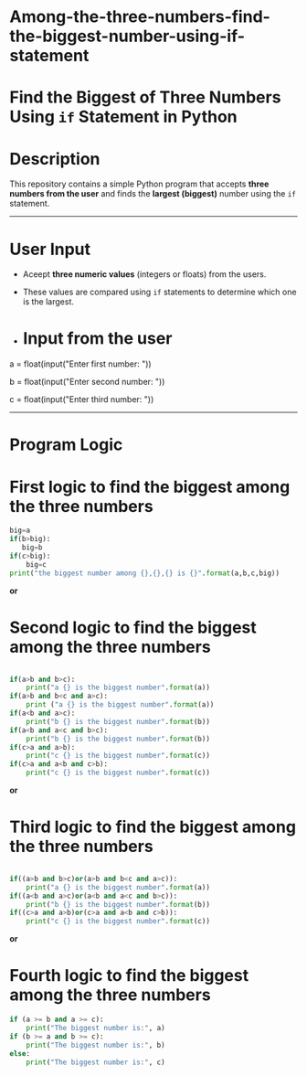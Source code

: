 # Among-the-three-numbers-find-the-biggest-number-using-if-statement

#  Find the Biggest of Three Numbers Using `if` Statement in Python

# Description

This repository contains a simple Python program that accepts **three numbers from the user** and finds the **largest (biggest)** number using the `if` statement.


---

# User Input

- Aceept **three numeric values** (integers or floats) from the users.
- These values are compared using `if` statements to determine which one is the largest.

- # Input from the user
a = float(input("Enter first number: "))

b = float(input("Enter second number: "))

c = float(input("Enter third number: "))

---

# Program Logic

# First logic to find the biggest among the three numbers

```python
big=a
if(b>big):
   big=b
if(c>big):
    big=c
print("the biggest number among {},{},{} is {}".format(a,b,c,big))
```

**or**

# Second logic to find the biggest among the three numbers

```python

if(a>b and b>c):
    print("a {} is the biggest number".format(a))
if(a>b and b<c and a>c):
    print ("a {} is the biggest number".format(a))
if(a<b and a>c):
    print("b {} is the biggest number".format(b))
if(a<b and a<c and b>c):
    print("b {} is the biggest number".format(b))
if(c>a and a>b):
    print("c {} is the biggest number".format(c))
if(c>a and a<b and c>b):
    print("c {} is the biggest number".format(c))
```

**or**

# Third logic to find the biggest among the three numbers

```python

if((a>b and b>c)or(a>b and b<c and a>c)):
    print("a {} is the biggest number".format(a))
if((a<b and a>c)or(a<b and a<c and b>c)):
    print("b {} is the biggest number".format(b))
if((c>a and a>b)or(c>a and a<b and c>b)):
    print("c {} is the biggest number".format(c))
```

**or**


# Fourth logic to find the biggest among the three numbers

```python
if (a >= b and a >= c):
    print("The biggest number is:", a)
if (b >= a and b >= c):
    print("The biggest number is:", b)
else:
    print("The biggest number is:", c)
```

